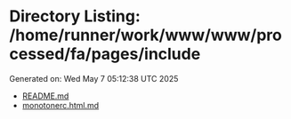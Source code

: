 # Directory Listing: /home/runner/work/www/www/processed/fa/pages/include
Generated on: Wed May  7 05:12:38 UTC 2025

- [README.md](README.md)
- [monotonerc.html.md](monotonerc.html.md)
